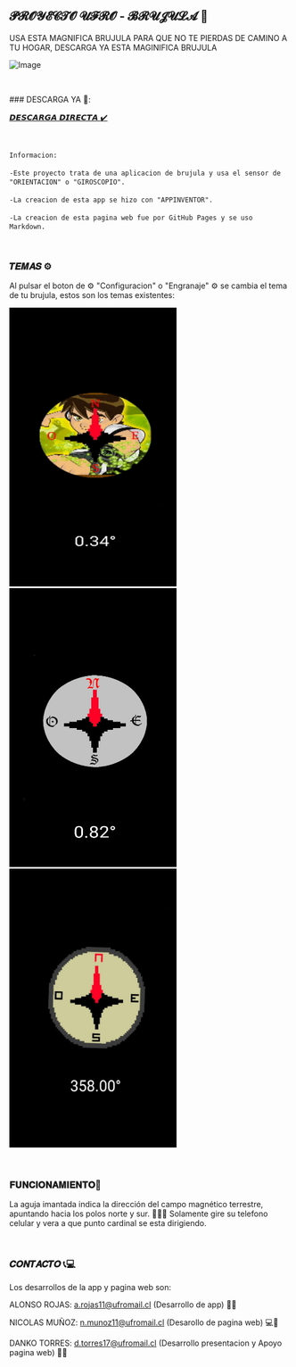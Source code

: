 ## 𝓟𝓡𝓞𝓨𝓔𝓒𝓣𝓞 𝓤𝓕𝓡𝓞 - 𝓑𝓡𝓤𝓙𝓤𝓛𝓐 🧭

USA ESTA MAGNIFICA BRUJULA PARA QUE NO TE PIERDAS DE CAMINO A TU HOGAR, DESCARGA YA ESTA MAGINIFICA BRUJULA


![Image](https://github.com/nikomaufro/pag-web/blob/main/BRUJUL%C3%91A.jpg?raw=true)
<p>&nbsp;</p>
### DESCARGA YA 🤑:


[𝘿𝙀𝙎𝘾𝘼𝙍𝙂𝘼 𝘿𝙄𝙍𝙀𝘾𝙏𝘼 ✔️](https://github.com/nikomaufro/pag-web/raw/main/Brujula.apk) 

<p>&nbsp;</p>

```
Informacion: 

-Este proyecto trata de una aplicacion de brujula y usa el sensor de "ORIENTACION" o "GIROSCOPIO".

-La creacion de esta app se hizo con "APPINVENTOR".

-La creacion de esta pagina web fue por GitHub Pages y se uso Markdown.

```

<p>&nbsp;</p>

### 𝑻𝑬𝑴𝑨𝑺 ⚙️
Al pulsar el boton de  ⚙️ "Configuracion" o "Engranaje" ⚙️ se cambia el tema de tu brujula, estos son los temas existentes:

![Image](https://github.com/nikomaufro/pag-web/blob/main/BEN10.jpeg?raw=true)  ![Image](https://github.com/nikomaufro/pag-web/blob/main/BRUJU1.jpeg?raw=true)  ![Image](https://github.com/nikomaufro/pag-web/blob/main/BRUJU2.jpeg?raw=true)

<p>&nbsp;</p>

### 𝐅𝐔𝐍𝐂𝐈𝐎𝐍𝐀𝐌𝐈𝐄𝐍𝐓𝐎🔧
La aguja imantada indica la dirección del campo magnético terrestre, apuntando hacia los polos norte y sur. 🧭🧭🧭
Solamente gire su telefono celular y vera a que punto cardinal se esta dirigiendo.

<p>&nbsp;</p>

### 𝑪𝑶𝑵𝑻𝑨𝑪𝑻𝑶 📞💻

Los desarrollos de la app y pagina web son:

ALONSO ROJAS:  a.rojas11@ufromail.cl (Desarrollo de app) 📱🔨

NICOLAS MUÑOZ: n.munoz11@ufromail.cl (Desarollo de pagina web) 💻🔨

DANKO TORRES: d.torres17@ufromail.cl (Desarrollo presentacion y Apoyo pagina web) 📄🔨



<p>&nbsp;</p>

